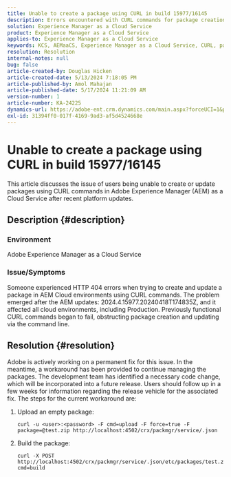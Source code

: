 ```yaml
---
title: Unable to create a package using CURL in build 15977/16145
description: Errors encountered with CURL commands for package creation and updating in AEM Cloud environments after updates.
solution: Experience Manager as a Cloud Service
product: Experience Manager as a Cloud Service
applies-to: Experience Manager as a Cloud Service
keywords: KCS, AEMaaCS, Experience Manager as a Cloud Service, CURL, package, error
resolution: Resolution
internal-notes: null
bug: false
article-created-by: Douglas Hicken
article-created-date: 5/13/2024 7:18:05 PM
article-published-by: Amol Mahajan
article-published-date: 5/17/2024 11:21:09 AM
version-number: 1
article-number: KA-24225
dynamics-url: https://adobe-ent.crm.dynamics.com/main.aspx?forceUCI=1&pagetype=entityrecord&etn=knowledgearticle&id=3d5e3c7f-5d11-ef11-9f89-000d3a345e57
exl-id: 31394ff0-017f-4169-9ad3-af5d4524668e
---
```

# Unable to create a package using CURL in build 15977/16145


This article discusses the issue of users being unable to create or update packages using CURL commands in Adobe Experience Manager (AEM) as a Cloud Service after recent platform updates.

## Description {#description}


### <b>Environment</b>

Adobe Experience Manager as a Cloud Service



### <b>Issue/Symptoms</b>

Someone experienced HTTP 404 errors when trying to create and update a package in AEM Cloud environments using CURL commands. The problem emerged after the AEM updates: 2024.4.15977.20240418T174835Z, and it affected all cloud environments, including Production. Previously functional CURL commands began to fail, obstructing package creation and updating via the command line.


## Resolution {#resolution}


Adobe is actively working on a permanent fix for this issue. In the meantime, a workaround has been provided to continue managing the packages. The development team has identified a necessary code change, which will be incorporated into a future release. Users should follow up in a few weeks for information regarding the release vehicle for the associated fix. The steps for the current workaround are:

1. Upload an empty package:

    


    ```
    curl -u <user>:<password> -F cmd=upload -F force=true -F package=@test.zip http://localhost:4502/crx/packmgr/service/.json
    ```


2. Build the package:

    


    ```
    curl -X POST http://localhost:4502/crx/packmgr/service/.json/etc/packages/test.zip?cmd=build    
    ```
